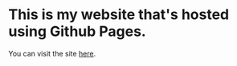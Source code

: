# This is my website that's hosted using Github Pages.
You can visit the site  [here](https://melroynoronha.github.io/my-website/).


